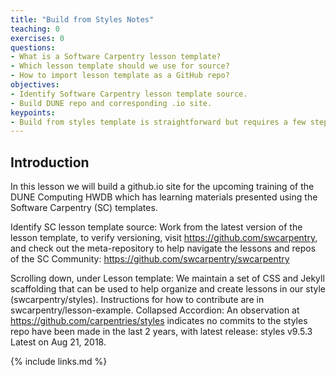 ```yaml
---
title: "Build from Styles Notes"
teaching: 0
exercises: 0
questions:
- What is a Software Carpentry lesson template?
- Which lesson template should we use for source?
- How to import lesson template as a GitHub repo?
objectives:  
- Identify Software Carpentry lesson template source.
- Build DUNE repo and corresponding .io site.
keypoints:
- Build from styles template is straightforward but requires a few steps for GitHub Pages to render correctly.
---
```


## Introduction

In this lesson we will build a github.io site for the upcoming training of the DUNE Computing HWDB which has learning materials presented using the Software Carpentry (SC) templates. 

Identify SC lesson template source:
Work from the latest version of the lesson template, to verify versioning, visit https://github.com/swcarpentry,  and check out the meta-repository to help navigate the lessons and repos of the SC Community: https://github.com/swcarpentry/swcarpentry 

Scrolling down, under Lesson template: We maintain a set of CSS and Jekyll scaffolding that can be used to help organize and create lessons in our style (swcarpentry/styles). Instructions for how to contribute are in swcarpentry/lesson-example.
Collapsed Accordion: An observation at https://github.com/carpentries/styles indicates no commits to the styles repo have been made in the last 2 years, with latest release: styles v9.5.3 Latest on Aug 21, 2018.



{% include links.md %}
